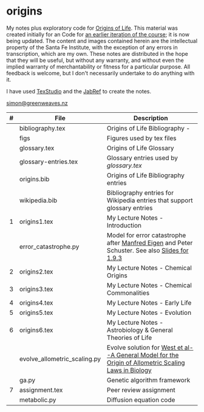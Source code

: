 # origins 

My notes plus exploratory code for [Origins of Life](https://www.complexityexplorer.org/courses/103-origins-of-life). This material was created initially for an Code for [an earlier iteration of the course](https://www.complexityexplorer.org/courses/95-origins-of-life); it is now being updated.
The content and images contained herein are the intellectual property of the Santa Fe Institute, with the exception of any errors in transcription, which are my own.
These notes are distributed in the hope that they will be useful,
but without any warranty, and without even the implied warranty of
merchantability or fitness for a particular purpose. All feedback is welcome,
but I don't necessarily undertake to do anything with it.

I have used [TexStudio](https://www.texstudio.org/) and the [JabRef](https://www.jabref.org/) to create the notes.

[simon@greenweaves.nz](mailto:simon@greenweaves.nz)

|#|File|Description|
|---|------------------------------|-----------------------------------------------------------|
|   |bibliography.tex|Origins of Life Bibliography - |uses _origins.bib_ and _wikipedia.bib_|
|   |figs| Figures used by tex files |
|   |glossary.tex|Origins of Life Glossary|
|   |glossary-entries.tex|Glossary entries used by _glossary.tex_|
|   |origins.bib|Origins of Life Bibliography entries|
|   |wikipedia.bib|Bibliography entries for Wikipedia entries that support glossary entries|
|1|origins1.tex|My Lecture Notes - Introduction|
||error_catastrophe.py|Model for error catastrophe after [Manfred Eigen](https://www.pnas.org/content/99/21/13374.full) and Peter Schuster. See also [Slides for 1.9.3](https://complexityexplorer.s3.amazonaws.com/originsoflife/unit1/origin+quasispecie2s_fix_short+(1).pdf)|
|2|origins2.tex|My Lecture Notes - Chemical Origins|
|3|origins3.tex|My Lecture Notes - Chemical Commonalities|
|4|origins4.tex|My Lecture Notes - Early Life|
|5|origins5.tex|My Lecture Notes - Evolution|
|6|origins6.tex|My Lecture Notes - Astrobiology & General Theories of Life|
| |evolve_allometric_scaling.py|Evolve solution for  [West et al--A General Model for the Origin of Allometric Scaling Laws in Biology](http://hermes.ffn.ub.es/oscar/Biologia/Escala/Science_276_122_1997.pdf)|
| | ga.py|Genetic algorithm framework|
|7|assignment.tex|Peer review assignment|
||metabolic.py|Diffusion equation code|
